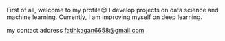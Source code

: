 First of all, welcome to my profile😊 
   I develop projects on data science and machine learning.
   Currently, I am improving myself on deep learning.

my contact address
fatihkagan6658@gmail.com
